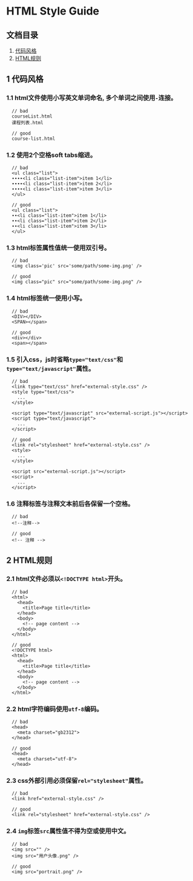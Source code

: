 # HTML Style Guide

## 文档目录

1. [代码风格](#1-代码风格)
2. [HTML规则](#2-HTML规则)

## 1 代码风格

### 1.1 html文件使用小写英文单词命名, 多个单词之间使用`-`连接。
```
  // bad
  courseList.html
  课程列表.html
  
  // good
  course-list.html
```

### 1.2 使用2个空格soft tabs缩进。
```
  // bad
  <ul class="list">
  ∙∙∙∙<li class="list-item">item 1</li>
  ∙∙∙∙<li class="list-item">item 2</li>
  ∙∙∙∙<li class="list-item">item 3</li>
  </ul>
  
  // good
  <ul class="list">
  ∙∙<li class="list-item">item 1</li>
  ∙∙<li class="list-item">item 2</li>
  ∙∙<li class="list-item">item 3</li>
  </ul>
```

### 1.3 html标签属性值统一使用双引号。
```
  // bad
  <img class='pic' src='some/path/some-img.png' />
  
  // good
  <img class="pic" src="some/path/some-img.png" />
```

### 1.4 html标签统一使用小写。
```
  // bad
  <DIV></DIV>
  <SPAN></span>
  
  // good
  <div></div>
  <span></span>
```

### 1.5 引入css，js时省略`type="text/css"`和`type="text/javascript"`属性。
```
  // bad
  <link type="text/css" href="external-style.css" />
  <style type="text/css">
    ...
  </style>
  
  <script type="text/javascript" src="external-script.js"></script>
  <script type="text/javascript">
    ...
  </script>
  
  // good
  <link rel="stylesheet" href="external-style.css" />
  <style>
    ...
  </style>
  
  <script src="external-script.js"></script>
  <script>
    ...
  </script>
```

### 1.6 注释标签与注释文本前后各保留一个空格。
```
  // bad
  <!--注释-->
  
  // good
  <!-- 注释 -->
```

## 2 HTML规则

### 2.1 html文件必须以`<!DOCTYPE html>`开头。
```
  // bad
  <html>
    <head>
      <title>Page title</title>
    </head>
    <body>
      <!-- page content -->
    </body>
  </html>
  
  // good
  <!DOCTYPE html>
  <html>
    <head>
      <title>Page title</title>
    </head>
    <body>
      <!-- page content -->
    </body>
  </html>
```

### 2.2 html字符编码使用`utf-8`编码。
```
  // bad
  <head>
    <meta charset="gb2312">
  </head>

  // good
  <head>
    <meta charset="utf-8">
  </head>
```

### 2.3 css外部引用必须保留`rel="stylesheet"`属性。
```
  // bad
  <link href="external-style.css" />
  
  // good
  <link rel="stylesheet" href="external-style.css" />
```

### 2.4 `img`标签`src`属性值不得为空或使用中文。
```
  // bad
  <img src="" />
  <img src="用户头像.png" />
  
  // good
  <img src="portrait.png" />
```
